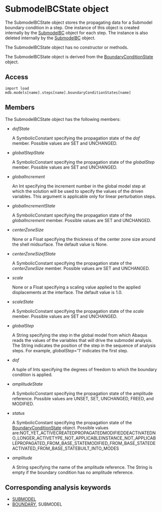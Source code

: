 # SubmodelBCState object

The SubmodelBCState object stores the propagating data for a Submodel boundary condition in a step. One instance of this object is created internally by the [SubmodelBC](https://help.3ds.com/2022/english/DSSIMULIA_Established/SIMACAEKERRefMap/simaker-c-submodelbcpyc.htm?ContextScope=all) object for each step. The instance is also deleted internally by the [SubmodelBC](https://help.3ds.com/2022/english/DSSIMULIA_Established/SIMACAEKERRefMap/simaker-c-submodelbcpyc.htm?ContextScope=all) object.

The SubmodelBCState object has no constructor or methods.

The SubmodelBCState object is derived from the [BoundaryConditionState](https://help.3ds.com/2022/english/DSSIMULIA_Established/SIMACAEKERRefMap/simaker-c-boundaryconditionstatepyc.htm?ContextScope=all) object.

## Access

```
import load
mdb.models[name].steps[name].boundaryConditionStates[name]
```

## Members

The SubmodelBCState object has the following members:

- *dofState*

  A SymbolicConstant specifying the propagation state of the *dof* member. Possible values are SET and UNCHANGED.

- *globalStepState*

  A SymbolicConstant specifying the propagation state of the *globalStep* member. Possible values are SET and UNCHANGED.

- *globalIncrement*

  An Int specifying the increment number in the global model step at which the solution will be used to specify the values of the driven variables. This argument is applicable only for linear perturbation steps.

- *globalIncrementState*

  A SymbolicConstant specifying the propagation state of the *globalIncrement* member. Possible values are SET and UNCHANGED.

- *centerZoneSize*

  None or a Float specifying the thickness of the center zone size around the shell midsurface. The default value is None.

- *centerZoneSizefState*

  A SymbolicConstant specifying the propagation state of the *centerZoneSize* member. Possible values are SET and UNCHANGED.

- *scale*

  None or a Float specifying a scaling value applied to the applied displacements at the interface. The default value is 1.0.

- *scaleState*

  A SymbolicConstant specifying the propagation state of the *scale* member. Possible values are SET and UNCHANGED.

- *globalStep*

  A String specifying the step in the global model from which Abaqus reads the values of the variables that will drive the submodel analysis. The String indicates the position of the step in the sequence of analysis steps. For example, *globalStep*='1' indicates the first step.

- *dof*

  A tuple of Ints specifying the degrees of freedom to which the boundary condition is applied.

- *amplitudeState*

  A SymbolicConstant specifying the propagation state of the amplitude reference. Possible values are UNSET, SET, UNCHANGED, FREED, and MODIFIED.

- *status*

  A SymbolicConstant specifying the propagation state of the [BoundaryConditionState](https://help.3ds.com/2022/english/DSSIMULIA_Established/SIMACAEKERRefMap/simaker-c-boundaryconditionstatepyc.htm?ContextScope=all) object. Possible values are:NOT_YET_ACTIVECREATEDPROPAGATEDMODIFIEDDEACTIVATEDNO_LONGER_ACTIVETYPE_NOT_APPLICABLEINSTANCE_NOT_APPLICABLEPROPAGATED_FROM_BASE_STATEMODIFIED_FROM_BASE_STATEDEACTIVATED_FROM_BASE_STATEBUILT_INTO_MODES

- *amplitude*

  A String specifying the name of the amplitude reference. The String is empty if the boundary condition has no amplitude reference.



## Corresponding analysis keywords

- [SUBMODEL](https://help.3ds.com/2022/english/DSSIMULIA_Established/SIMACAEKEYRefMap/simakey-r-submodel.htm?ContextScope=all#simakey-r-submodel)
- [BOUNDARY](https://help.3ds.com/2022/english/DSSIMULIA_Established/SIMACAEKEYRefMap/simakey-r-boundary.htm?ContextScope=all#simakey-r-boundary), SUBMODEL